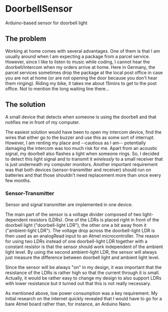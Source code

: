 # DoorbellSensor
Arduino-based sensor for doorbell light

## The problem
Working at home comes with several advantages. One of them is that I am usually around when I am expecting a package from a parcel service. However, since I like to listen to music while coding, I cannot hear the doorbell/intercom when my orders arrive at home. Here in Germany, the parcel services sometimes drop the package at the local post office in case you are not at home (or are not opening the door because you don't hear them ringing). Riding my bike, it takes me about 15mins to get to the post office. Not to mention the long waiting line there...

## The solution
A small device that detects when someone is using the doorbell and that notifies me in front of my computer.

The easiest solution would have been to open my intercom device, find the wires that either go to the buzzer and use this as some sort of interrupt. However, I am renting my place and --cautious as I am-- potentially damaging the intercom was too much risk for me.
Apart from an acoustic signal, my doorbell also flashes a light when someone rings. So, I decided to detect this light signal and to transmit it _wirelessly_ to a small receiver that is just underneath my computer monitors. Another important requirement was that both devices (sensor-transmitter and receiver) should run on batteries and that those shouldn't need replacement more than once every few months.

### Sensor-Transmitter
Sensor and signal transmitter are implemented in one device.

The main part of the sensor is a voltage divider composed of two light-dependent resistors (LDRs). One of the LDRs is placed right in front of the doorbell light ("doorbell-light LDR"), the other one a bit away from it ("ambient-light LDR"). The voltage drop across the doorbell-light LDR is then used as an analogRead input to an Atmel microcontroller. The reason for using two LDRs instead of one doorbell-light LDR together with a constant resistor is that the sensor should work independent of the ambient light level. By using the second ambient-light LDR, the sensor will always just measure the difference between doorbell light and ambient light level.

Since the sensor will be always "on" in my design, it was important that the resistance of the LDRs is rather high so that the current through it is small. Actually, it would be rather easy to change my design to also support LDRs with lower resistance but it turned out that this is not really necessary.

As mentioned above, low power consumption was a key requirement. My initial research on the internet quickly revealed that I would have to go for a bare Atmel board rather than, for instance, an Arduino Nano.
